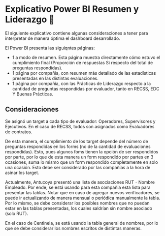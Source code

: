 # Explicativo Power BI Resumen y Liderazgo :rotating_light:

El siguiente explicativo contiene algunas consideraciones a tener para interpretar de manera óptima el dashboard desarrollado.

El Power BI presenta las siguiqntes páginas:
* 1 a modo de resumen. Esta página muestra directamente cómo estuvo el cumplimiento final (Proporción de respuestas Si respecto del total de preguntas respondidas).
* 1 página por compañía, con resumen más detallado de las estadísticas presentadas en las distintas evaluaciones.
* 1 página por compañía, con las Prácticas de Liderazgo respecto a la cantidad de preguntas respondidas por evaluador, tanto en RECSS, EDC Y Buenas Prácticas.

## Consideraciones

Se asignó un target a cada tipo de evaluador: Operadores, Supervisores y Ejecutivos. En el caso de RECSS, todos son asignados como Evaluadores de contratos.

De esta manera, el cumplimiento de los target depende del número de preguntas respondidas en los forms (no de la cantidad de evaluaciones respondidas). Esto, pues algunos foms tienen la opción de ser respondidos por parte, por lo que de esta manera un form respondido por partes en 3 ocasiones, suma lo mismo que un form respondido completamente en solo una ocasión. Esto debe ser considerado por las compañías a la hora de asinar los target.

Actualmente, Antucoya presentó una lista de asociaciones RUT - Nombre Empleado. Por ende, se está usando para esta compañia esta lista para presentar las tablas. Notar que en caso de agregar nuevos verificadores, se puede ir actualizando de manera mensual o periódica manualmente la tabla. Por lo mismo, se debe considerar los posibles nombres que no puedan estar en las tablas presentadas, los cuales saldrían sin nombre asociado (solo RUT).

En el caso de Centinela, se está usando la tabla general de nombres, por lo que se debe considerar los nombres escritos de distintas maneras.

